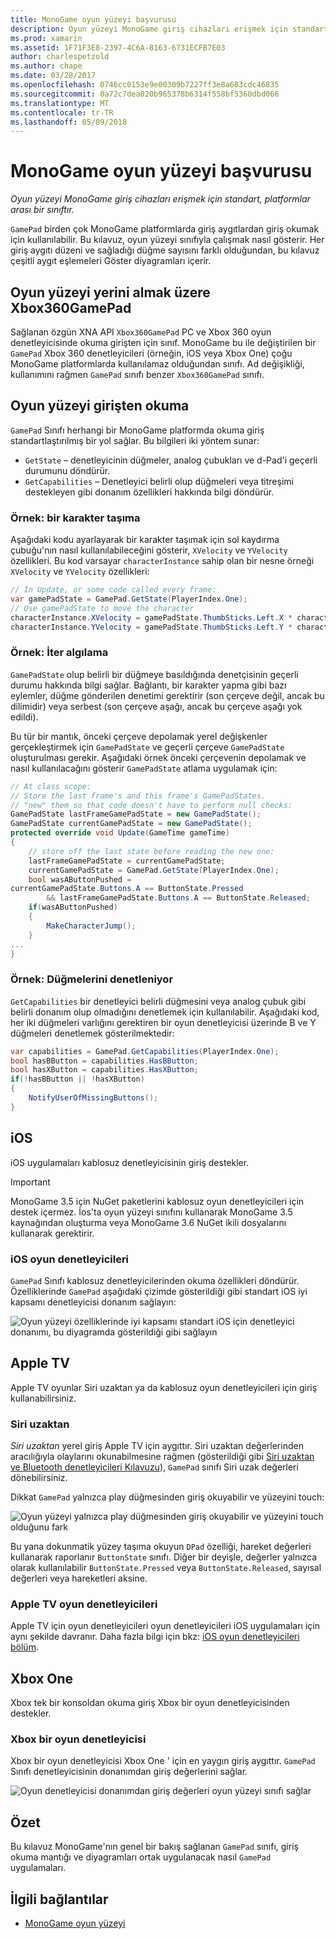 ```yaml
---
title: MonoGame oyun yüzeyi başvurusu
description: Oyun yüzeyi MonoGame giriş cihazları erişmek için standart, platformlar arası bir sınıftır.
ms.prod: xamarin
ms.assetid: 1F71F3E8-2397-4C6A-8163-6731ECFB7E03
author: charlespetzold
ms.author: chape
ms.date: 03/28/2017
ms.openlocfilehash: 0746cc0153e9e00309b7227ff3e8a683cdc46835
ms.sourcegitcommit: 0a72c7dea020b965378b6314f558bf5360dbd066
ms.translationtype: MT
ms.contentlocale: tr-TR
ms.lasthandoff: 05/09/2018
---
```

# <a name="monogame-gamepad-reference"></a>MonoGame oyun yüzeyi başvurusu

_Oyun yüzeyi MonoGame giriş cihazları erişmek için standart, platformlar arası bir sınıftır._

`GamePad` birden çok MonoGame platformlarda giriş aygıtlardan giriş okumak için kullanılabilir. Bu kılavuz, oyun yüzeyi sınıfıyla çalışmak nasıl gösterir. Her giriş aygıtı düzeni ve sağladığı düğme sayısını farklı olduğundan, bu kılavuz çeşitli aygıt eşlemeleri Göster diyagramları içerir.

## <a name="gamepad-as-a-replacement-for-xbox360gamepad"></a>Oyun yüzeyi yerini almak üzere Xbox360GamePad

Sağlanan özgün XNA API `Xbox360GamePad` PC ve Xbox 360 oyun denetleyicisinde okuma girişten için sınıf. MonoGame bu ile değiştirilen bir `GamePad` Xbox 360 denetleyicileri (örneğin, iOS veya Xbox One) çoğu MonoGame platformlarda kullanılamaz olduğundan sınıfı. Ad değişikliği, kullanımını rağmen `GamePad` sınıfı benzer `Xbox360GamePad` sınıfı.

## <a name="reading-input-from-gamepad"></a>Oyun yüzeyi girişten okuma

`GamePad` Sınıfı herhangi bir MonoGame platformda okuma giriş standartlaştırılmış bir yol sağlar. Bu bilgileri iki yöntem sunar:

- `GetState` – denetleyicinin düğmeler, analog çubukları ve d-Pad'i geçerli durumunu döndürür.
- `GetCapabilities` – Denetleyici belirli olup düğmeleri veya titreşimi destekleyen gibi donanım özellikleri hakkında bilgi döndürür.

### <a name="example-moving-a-character"></a>Örnek: bir karakter taşıma

Aşağıdaki kodu ayarlayarak bir karakter taşımak için sol kaydırma çubuğu'nın nasıl kullanılabileceğini gösterir, `XVelocity` ve `YVelocity` özellikleri. Bu kod varsayar `characterInstance` sahip olan bir nesne örneği `XVelocity` ve `YVelocity` özellikleri:

```csharp
// In Update, or some code called every frame:
var gamePadState = GamePad.GetState(PlayerIndex.One);
// Use gamePadState to move the character
characterInstance.XVelocity = gamePadState.ThumbSticks.Left.X * characterInstance.MaxSpeed;
characterInstance.YVelocity = gamePadState.ThumbSticks.Left.Y * characterInstance.MaxSpeed;
```

### <a name="example-detecting-pushes"></a>Örnek: İter algılama

`GamePadState` olup belirli bir düğmeye basıldığında denetçisinin geçerli durumu hakkında bilgi sağlar. Bağlantı, bir karakter yapma gibi bazı eylemler, düğme gönderilen denetimi gerektirir (son çerçeve değil, ancak bu dilimidir) veya serbest (son çerçeve aşağı, ancak bu çerçeve aşağı yok edildi). 

Bu tür bir mantık, önceki çerçeve depolamak yerel değişkenler gerçekleştirmek için `GamePadState` ve geçerli çerçeve `GamePadState` oluşturulması gerekir. Aşağıdaki örnek önceki çerçevenin depolamak ve nasıl kullanılacağını gösterir `GamePadState` atlama uygulamak için:

```csharp
// At class scope:
// Store the last frame's and this frame's GamePadStates.
// "new" them so that code doesn't have to perform null checks:
GamePadState lastFrameGamePadState = new GamePadState();
GamePadState currentGamePadState = new GamePadState();
protected override void Update(GameTime gameTime)
{
    // store off the last state before reading the new one:
    lastFrameGamePadState = currentGamePadState;
    currentGamePadState = GamePad.GetState(PlayerIndex.One);
    bool wasAButtonPushed = 
currentGamePadState.Buttons.A == ButtonState.Pressed
        && lastFrameGamePadState.Buttons.A == ButtonState.Released;
    if(wasAButtonPushed)
    {
        MakeCharacterJump();
    }
...
}
```

### <a name="example-checking-for-buttons"></a>Örnek: Düğmelerini denetleniyor

`GetCapabilities` bir denetleyici belirli düğmesini veya analog çubuk gibi belirli donanım olup olmadığını denetlemek için kullanılabilir. Aşağıdaki kod, her iki düğmeleri varlığını gerektiren bir oyun denetleyicisi üzerinde B ve Y düğmeleri denetlemek gösterilmektedir:

```csharp
var capabilities = GamePad.GetCapabilities(PlayerIndex.One);
bool hasBButton = capabilities.HasBButton;
bool hasXButton = capabilities.HasXButton;
if(!hasBButton || !hasXButton)
{
    NotifyUserOfMissingButtons();
}
```

## <a name="ios"></a>iOS

iOS uygulamaları kablosuz denetleyicisinin giriş destekler.

> [!IMPORTANT]
> MonoGame 3.5 için NuGet paketlerini kablosuz oyun denetleyicileri için destek içermez. İos'ta oyun yüzeyi sınıfını kullanarak MonoGame 3.5 kaynağından oluşturma veya MonoGame 3.6 NuGet ikili dosyalarını kullanarak gerektirir. 

### <a name="ios-game-controller"></a>iOS oyun denetleyicileri

`GamePad` Sınıfı kablosuz denetleyicilerinden okuma özellikleri döndürür. Özelliklerinde `GamePad` aşağıdaki çizimde gösterildiği gibi standart iOS iyi kapsamı denetleyicisi donanım sağlayın:

![](input-images/image1.png "Oyun yüzeyi özelliklerinde iyi kapsamı standart iOS için denetleyici donanımı, bu diyagramda gösterildiği gibi sağlayın")

## <a name="apple-tv"></a>Apple TV

Apple TV oyunlar Siri uzaktan ya da kablosuz oyun denetleyicileri için giriş kullanabilirsiniz.

### <a name="siri-remote"></a>Siri uzaktan

*Siri uzaktan* yerel giriş Apple TV için aygıttır. Siri uzaktan değerlerinden aracılığıyla olaylarını okunabilmesine rağmen (gösterildiği gibi [Siri uzaktan ve Bluetooth denetleyicileri Kılavuzu](~/ios/tvos/platform/remote-bluetooth.md)), `GamePad` sınıfı Siri uzak değerleri dönebilirsiniz.

Dikkat `GamePad` yalnızca play düğmesinden giriş okuyabilir ve yüzeyini touch: 

![](input-images/image2.png "Oyun yüzeyi yalnızca play düğmesinden giriş okuyabilir ve yüzeyini touch olduğunu fark")

Bu yana dokunmatik yüzey taşıma okuyun `DPad` özelliği, hareket değerleri kullanarak raporlanır `ButtonState` sınıfı. Diğer bir deyişle, değerler yalnızca olarak kullanılabilir `ButtonState.Pressed` veya `ButtonState.Released`, sayısal değerleri veya hareketleri aksine.

### <a name="apple-tv-game-controller"></a>Apple TV oyun denetleyicileri

Apple TV için oyun denetleyicileri oyun denetleyicileri iOS uygulamaları için aynı şekilde davranır. Daha fazla bilgi için bkz: [iOS oyun denetleyicileri bölüm](#iOS_Game_Controller). 

## <a name="xbox-one"></a>Xbox One

Xbox tek bir konsoldan okuma giriş Xbox bir oyun denetleyicisinden destekler.

### <a name="xbox-one-game-controller"></a>Xbox bir oyun denetleyicisi

Xbox bir oyun denetleyicisi Xbox One ' için en yaygın giriş aygıttır. `GamePad` Sınıfı denetleyicisinin donanımdan giriş değerlerini sağlar.

![](input-images/image3.png "Oyun denetleyicisi donanımdan giriş değerleri oyun yüzeyi sınıfı sağlar")

## <a name="summary"></a>Özet

Bu kılavuz MonoGame'nın genel bir bakış sağlanan `GamePad` sınıfı, giriş okuma mantığı ve diyagramları ortak uygulanacak nasıl `GamePad` uygulamaları.

## <a name="related-links"></a>İlgili bağlantılar

- [MonoGame oyun yüzeyi](http://www.monogame.net/documentation/?page=T_Microsoft_Xna_Framework_Input_GamePad)
